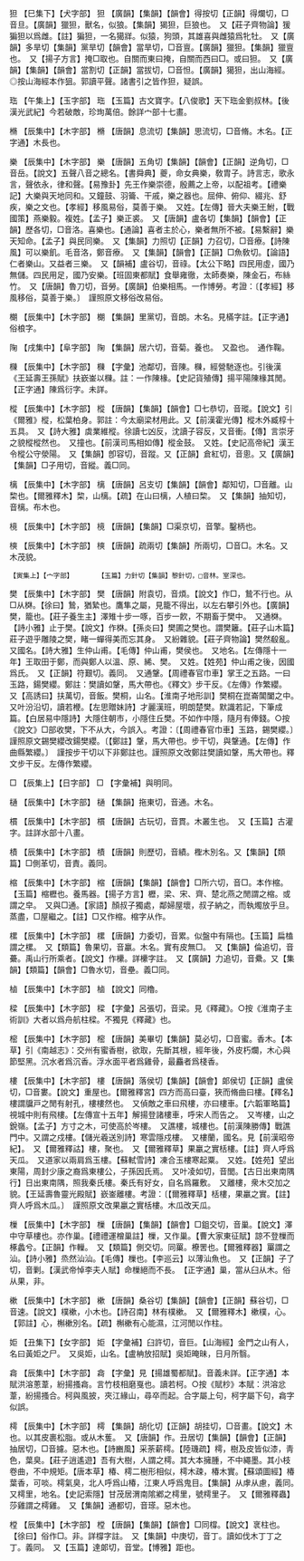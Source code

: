 <!-- { "loadSidebar": true } -->
狚	【巳集下】【犬字部】	狚	【廣韻】【集韻】【韻會】得按切【正韻】得爛切，□音旦。【廣韻】獵狚，獸名，似狼。【集韻】猲狚，巨狼也。　又【莊子齊物論】猨猵狚以爲雌。【註】猵狚，一名獦牂。似猿，狗頭，其雄喜與雌猿爲牝牡。　又【廣韻】多旱切【集韻】黨旱切【韻會】當旱切，□音亶。【廣韻】獵狚。【集韻】獵亶也。　又【揚子方言】掩□取也。自關而東曰掩，自關而西曰□。或曰狚。　又【廣韻】【集韻】【韻會】當割切【正韻】當拔切，□音怛。【廣韻】獦狚，出山海經。◎按山海經本作狙。郭讀平聲。諸書引之皆作狚，疑誤。

珤	【午集上】【玉字部】	珤	【玉篇】古文寶字。【八俊歌】天下珤金劉叔林。【後漢光武紀】今若破敵，珍珣萬倍。餘詳宀部十七畫。

樇	【辰集中】【木字部】	樇	【唐韻】息流切【集韻】思流切，□音脩。木名。【正字通】木長也。

樂	【辰集中】【木字部】	樂	【唐韻】五角切【集韻】【韻會】【正韻】逆角切，□音岳。【說文】五聲八音之總名。【書舜典】夔，命女典樂，敎胄子。詩言志，歌永言，聲依永，律和聲。【易豫卦】先王作樂崇德，殷薦之上帝，以配祖考。【禮樂記】大樂與天地同和。又鐘鼓、羽籥、干戚，樂之器也。屈伸、俯仰、綴兆、舒疾，樂之文也。【孝經】移風易俗，莫善于樂。　又姓。【左傳】晉大夫樂王鮒，【戰國策】燕樂毅。複姓。【孟子】樂正裘。　又【唐韻】盧各切【集韻】【韻會】【正韻】歷各切，□音洛。喜樂也。【通論】喜者主於心，樂者無所不被。【易繫辭】樂天知命。【孟子】與民同樂。　又【集韻】力照切【正韻】力召切，□音療。【詩陳風】可以樂飢。毛音洛，鄭音療。　又【集韻】【韻會】【正韻】□魚敎切。【論語】仁者樂山。又益者三樂。　又【韻補】盧谷切，音祿。【太公下略】四民用虛，國乃無儲。四民用足，國乃安樂。【班固東都賦】食舉雍徹，太師奏樂，陳金石，布絲竹。　又【唐韻】魯刀切，音勞。【廣韻】伯樂相馬。一作博勞。考證：〔【孝經】移風移俗，莫善于樂。〕　謹照原文移俗改易俗。 

樃	【辰集中】【木字部】	樃	【集韻】里黨切，音朗。木名。見樠字註。【正字通】俗桹字。

陱	【戌集中】【阜字部】	陱	【集韻】居六切，音菊。養也。　又盈也。　通作鞠。

樄	【辰集中】【木字部】	樄	【字彙】池鄰切，音陳。樄，經營馳逐也。引後漢《王延壽王孫賦》扶嶔崟以樄。註：一作陳椽。【史記貨殖傳】揚平陽陳椽其閒。【正字通】陳爲衍字。未詳。

樅	【辰集中】【木字部】	樅	【唐韻】【集韻】【韻會】□七恭切，音瑽。【說文】引《爾雅》樅，松葉柏身。郭註：今太廟梁材用此。又【前漢霍光傳】樅木外臧椁十五具。　又【詩大雅】虡業維樅。徐讀七凶反，沈讀子容反，又音衝。【傳】言崇牙之貌樅樅然也。　又撞也。【前漢司馬相如傳】樅金鼓。　又姓。【史記高帝紀】漢王令樅公守滎陽。　又【集韻】卽容切，音蹤。又【正韻】倉紅切，音悤。又【廣韻】【集韻】□子用切，音縱。義□同。

樆	【辰集中】【木字部】	樆	【唐韻】呂支切【集韻】【韻會】鄰知切，□音離。山棃也。【爾雅釋木】棃，山樆。【疏】在山曰樆，人植曰棃。　又【集韻】抽知切，音樆。布木也。

樈	【辰集中】【木字部】	樈	【唐韻】【集韻】□渠京切，音擎。鑿柄也。

樉	【辰集中】【木字部】	樉	【唐韻】疏兩切【集韻】所兩切，□音□。木名。又木茂貌。

	【寅集上】【宀字部】		【玉篇】力針切【集韻】黎針切，□音林。室深也。

樊	【辰集中】【木字部】	樊	【唐韻】附袁切，音煩。【說文】作□，鷙不行也。从□从棥。【徐曰】鷙，猶縶也。鷹隼之屬，見籠不得出，以左右攀引外也。【廣韻】樊，籠也。【莊子養生主】澤雉十步一啄，百步一飮，不期畜于樊中。　又通棥。【詩小雅】止于樊。【說文】作棥。【孫炎曰】樊圃之樊也。謂樊籬。【莊子山木篇】莊子遊乎雕陵之樊，睹一蟬得美而忘其身。　又紛雜貌。【莊子齊物論】樊然殽亂。又國名。【詩大雅】生仲山甫。【毛傳】仲山甫，樊侯也。　又地名。【左傳隱十一年】王取田于鄭，而與鄭人以溫、原、絺、樊。　又姓。【姓苑】仲山甫之後，因國爲氏。　又【正韻】符艱切。義同。　又通鞶。【周禮春官巾車】掌王之五路。一曰玉路，鍚樊纓。鄭註：樊讀如鞶，馬大帶也。《釋文》步干反。《左傳》作繁纓。　又【高誘曰】扶萬切，音飯。樊桐，山名。【淮南子地形訓】樊桐在崑崙閶闔之中。　又叶汾沿切，讀若楩。【左思贈妹詩】才麗漢班，明朗楚樊。默識若記，下筆成篇。【白居易中隱詩】大隱住朝市，小隱住丘樊。不如作中隱，隨月有俸錢。○按《說文》□部收樊，下不从大，今誤入。考證：〔【周禮春官巾車】玉路，錫樊纓。〕　謹照原文錫樊纓改鍚樊纓。〔【鄭註】鞶，馬大帶也。步干切，與鞶通。【左傳】作曲縣繁纓。〕　謹按步干切以下非鄭註也。謹照原文改鄭註樊讀如鞶，馬大帶也。釋文步干反。左傳作繁纓。 

□	【辰集上】【日字部】	□	【字彙補】與明同。

樋	【辰集中】【木字部】	樋	【集韻】拖東切，音通。木名。

樌	【辰集中】【木字部】	樌	【唐韻】古玩切，音貫。木叢生也。　又【玉篇】古灌字。註詳水部十八畫。

樍	【辰集中】【木字部】	樍	【唐韻】則歷切，音績。檉木別名。又【集韻】【類篇】□側革切，音責。義同。

樎	【辰集中】【木字部】	樎	【唐韻】【集韻】【韻會】□所六切，音□。本作樎。【玉篇】樎櫪也。養馬器。【揚子方言】櫪，梁、宋、齊、楚北燕之閒謂之樎。或謂之皁。　又與□通。【家語】顏叔子獨處，鄰婦屋壞，叔子納之，而執燭放乎旦。蒸盡，□屋繼之。【註】□又作樎。樎字从作。

樏	【辰集中】【木字部】	樏	【唐韻】力委切，音累。似盤中有隔也。【玉篇】扁榼謂之樏。　又【類篇】魯果切，音臝。木名。實有皮無□。　又【集韻】倫追切，音虆。禹山行所乘者。【說文】作欙。詳欙字註。　又【廣韻】力追切，音纍。又【集韻】【類篇】【韻會】□魯水切，音壘。義□同。

樐	【辰集中】【木字部】	樐	【說文】同櫓。

樑	【辰集中】【木字部】	樑	【字彙】呂張切，音梁。見《釋藏》。○按《淮南子主術訓》大者以爲舟航柱樑。不獨見《釋藏》也。

樒	【辰集中】【木字部】	樒	【唐韻】美畢切【集韻】莫必切，□音蜜。香木。【本草】引《南越志》：交州有蜜香樹，欲取，先斷其根，經年後，外皮朽爛，木心與節堅黑。沉水者爲沉香。浮水面平者爲雞骨，最麤者爲棧香。

樓	【辰集中】【木字部】	樓	【唐韻】落侯切【集韻】【韻會】郞侯切【正韻】盧侯切，□音婁。【說文】重屋也。【爾雅釋宮】四方而高曰臺，狹而脩曲曰樓。【釋名】樓謂牖戸之閒有射孔，樓樓然也。　又偵敵之車曰飛樓，亦曰樓車。【六韜軍略篇】視城中則有飛樓。【左傳宣十五年】解揚登諸樓車，呼宋人而告之。　又岑樓，山之銳嶺。【孟子】方寸之木，可使高於岑樓。　又譙樓，城樓也。【前漢陳勝傳】戰譙門中。又謂之戍樓。【儲光羲送別詩】寒雲隱戍樓。　又樓蘭，國名。見【前漢昭帝紀】。　又【爾雅釋詁】樓，聚也。　又【爾雅釋草】果臝之實栝樓。【註】齊人呼爲天瓜。　又道家以兩肩爲玉樓。【蘇軾雪詩】凍合玉樓寒起粟。　又姓。【姓苑】望出東陽，周封少康之裔爲東樓公，子孫因氏焉。　又叶凌如切，音閭。【古日出東南隅行】日出東南隅，照我秦氏樓。秦氏有好女，自名爲羅敷。　又離樓，衆木交加之貌。【王延壽魯靈光殿賦】嶔崟離樓。考證：〔【爾雅釋草】栝樓，果臝之實。【註】齊人呼爲木瓜。〕　謹照原文改果臝之實栝樓。木瓜改天瓜。 

樔	【辰集中】【木字部】	樔	【唐韻】【集韻】【韻會】□鉏交切，音巢。【說文】澤中守草樓也。亦作巢。【禮禮運橧巢註】樔，又作巢。【曹大家東征賦】諒不登樔而椓蠡兮。【正韻】作轈。　又【類篇】側交切。同罺。橑罟也。【爾雅釋器】罺謂之汕。【詩小雅】烝然汕汕。【毛傳】樔也。【李巡云】以薄汕魚也。　又【正韻】子了切，音剿。【漢武帝悼李夫人賦】命樔絕而不長。　【正字通】巢，當从臼从木。俗从果，非。

樕	【辰集中】【木字部】	樕	【唐韻】桑谷切【集韻】【韻會】【正韻】蘇谷切，□音速。【說文】樸樕，小木也。【詩召南】林有樸樕。　又【爾雅釋木】樕樸，心。【郭註】心，槲樕別名。【疏】槲樕有心能濕，江河閒以作柱。

姖	【丑集下】【女字部】	姖	【字彙補】臼許切，音巨。【山海經】金門之山有人，名曰黃姖之尸。　又吳姖，山名。【盧柟放招賦】吳姖晻昧，日月所翳。

樖	【辰集中】【木字部】	樖	【字彙】見【揚雄蜀都賦】。音義未詳。【正字通】本賦洪溶蔥葦，紛揚搔樖。言竹枝相磨戛也。讀若柯。○按《賦杪》本賦：洪溶忿葦，紛揚搔合。柯與風披，夾江緣山，尋卒而起。合字屬上句，柯字屬下句，樖字似誤。

樗	【辰集中】【木字部】	樗	【集韻】胡化切【正韻】胡挂切，□音畫。【說文】木也。以其皮裹松脂。或从木蒦。　又【唐韻】作。丑居切【集韻】【韻會】【正韻】抽居切，□音攄。惡木也。【詩豳風】采荼薪樗。【陸璣疏】樗，樹及皮皆似漆，靑色，葉臭。【莊子逍遙遊】吾有大樹，人謂之樗。其大本擁腫，不中繩墨。其小枝卷曲，不中規矩。【唐本草】椿、樗二樹形相似，樗木疎，椿木實。【蘇頌圖經】椿葉香，可啖。樗氣臭，北人呼爲山椿，江東人呼爲鬼目。【集韻】从虖从慮，義同。　又樗里，地名。【史記索隱】甘茂居渭南隂鄕之樗里，號樗里子。　又【爾雅釋蟲】莎雞謂之樗雞。　又【集韻】通都切，音瑹。惡木也。

樘	【辰集中】【木字部】	樘	【唐韻】【集韻】【韻會】□同橕。【說文】衺柱也。【徐曰】俗作□。非。詳橕字註。　又【集韻】中庚切，音丁。讀如伐木丁丁之丁。義同。　又【玉篇】達郞切，音堂。【博雅】距也。

